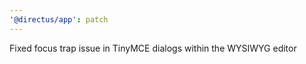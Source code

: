 ```yaml
---
'@directus/app': patch
---
```


Fixed focus trap issue in TinyMCE dialogs within the WYSIWYG editor
